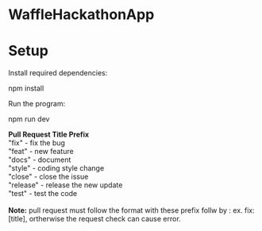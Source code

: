 # WaffleHackathonApp

# Setup

Install required dependencies:
 
  npm install

Run the program: 
 
 npm run dev

<strong>Pull Request Title Prefix</strong><br>
  "fix" - fix the bug<br>
  "feat" - new feature<br>
  "docs" - document<br>
  "style" - coding style change<br>
  "close" - close the issue<br>
  "release" - release the new update<br>
  "test" - test the code<br><br>
<strong>Note:</strong> pull request must follow the format with these prefix follw by : ex. fix:[title], ortherwise the request check can cause error.
